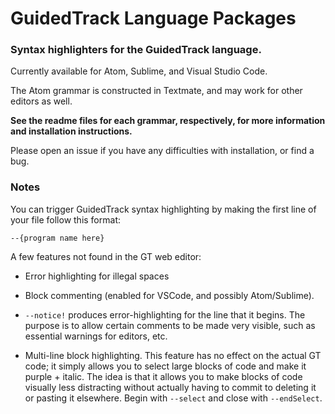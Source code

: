 # GuidedTrack Language Packages

### Syntax highlighters for the GuidedTrack language.

Currently available for Atom, Sublime, and Visual Studio Code. 

The Atom grammar is constructed in Textmate, and may work for other editors as well.

**See the readme files for each grammar, respectively, for more information and installation instructions.**

Please open an issue if you have any difficulties with installation, or find a bug.

### Notes

You can trigger GuidedTrack syntax highlighting by making the first line of your file follow this format:

  `--{program name here}`

A few features not found in the GT web editor: 

* Error highlighting for illegal spaces

* Block commenting (enabled for VSCode, and possibly Atom/Sublime).

* `--notice!` produces error-highlighting for the line that it begins. The purpose is to allow certain comments to be made very visible, such as essential warnings for editors, etc.

* Multi-line block highlighting. This feature has no effect on the actual GT code; it simply allows you to select large blocks of code and make it purple + italic. The idea is that it allows you to make blocks of code visually less distracting without actually having to commit to deleting it or pasting it elsewhere. Begin with `--select` and close with `--endSelect`.
